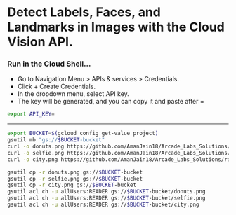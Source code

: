 # Detect Labels, Faces, and Landmarks in Images with the Cloud Vision API.

### Run in the Cloud Shell...
- Go to Navigation Menu > APIs & services > Credentials.
- Click + Create Credentials.
- In the dropdown menu, select API key.
- The key will be generated, and you can copy it and paste after =

```bash
export API_KEY=
```
---

```bash
export BUCKET=$(gcloud config get-value project)
gsutil mb "gs://$BUCKET-bucket"
curl -o donuts.png https://github.com/AmanJain18/Arcade_Labs_Solutions/raw/main/Aug_Trivia/files/demo-image1.png
curl -o selfie.png https://github.com/AmanJain18/Arcade_Labs_Solutions/raw/main/Aug_Trivia/files/demo-image2.png
curl -o city.png https://github.com/AmanJain18/Arcade_Labs_Solutions/raw/main/Aug_Trivia/files/demo-image3.png

gsutil cp -r donuts.png gs://$BUCKET-bucket
gsutil cp -r selfie.png gs://$BUCKET-bucket
gsutil cp -r city.png gs://$BUCKET-bucket
gsutil acl ch -u allUsers:READER gs://$BUCKET-bucket/donuts.png
gsutil acl ch -u allUsers:READER gs://$BUCKET-bucket/selfie.png
gsutil acl ch -u allUsers:READER gs://$BUCKET-bucket/city.png
```

